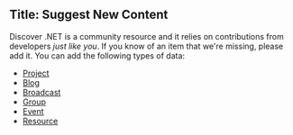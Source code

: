 Title: Suggest New Content
---
Discover .NET is a community resource and it relies on contributions from developers _just like you_. If you know of an item that we're missing, please add it. You can add the following types of data:

* [Project](/suggest/project)
* [Blog](/suggest/blog)
* [Broadcast](/suggest/broadcast)
* [Group](/suggest/group)
* [Event](/suggest/event)
* [Resource](/suggest/resource)